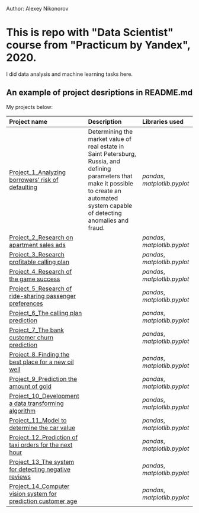 Author: Alexey Nikonorov <br />

# This is repo with "Data Scientist" course from "Practicum by Yandex", 2020.

I did data analysis and machine learning tasks here.

## An example of project desriptions in README.md

My projects below:

| Project name | Description | Libraries used | 
| :---------------------- | :---------------------- | :---------------------- |
| [Project_1_Analyzing borrowers’ risk of defaulting](Project_1_Analyzing_borrowers’_risk_of_defaulting) | Determining the market value of real estate in Saint Petersburg, Russia, and defining parameters that make it possible to create an automated system capable of detecting anomalies and fraud. | *pandas*, *matplotlib.pyplot* |
| [Project_2_Research on apartment sales ads](Project_2_Research_on_apartment_sales_ads) |  | *pandas*, *matplotlib.pyplot* |
| [Project_3_Research profitable calling plan](real_estate) |  | *pandas*, *matplotlib.pyplot* |
| [Project_4_Research of the game success](real_estate) |  | *pandas*, *matplotlib.pyplot* |
| [Project_5_Research of ride-sharing passenger preferences](real_estate) |  | *pandas*, *matplotlib.pyplot* |
| [Project_6_The calling plan prediction](real_estate) |  | *pandas*, *matplotlib.pyplot* |
| [Project_7_The bank customer churn prediction](real_estate) |  | *pandas*, *matplotlib.pyplot* |
| [Project_8_Finding the best place for a new oil well](real_estate) |  | *pandas*, *matplotlib.pyplot* |
| [Project_9_Prediction the amount of gold](real_estate) |  | *pandas*, *matplotlib.pyplot* |
| [Project_10_Development a data transforming algorithm](real_estate) |  | *pandas*, *matplotlib.pyplot* |
| [Project_11_Model to determine the car value](real_estate) |  | *pandas*, *matplotlib.pyplot* |
| [Project_12_Prediction of taxi orders for the next hour](real_estate) |  | *pandas*, *matplotlib.pyplot* |
| [Project_13_The system for detecting negative reviews](real_estate) |  | *pandas*, *matplotlib.pyplot* |
| [Project_14_Computer vision system for prediction customer age](real_estate) |  | *pandas*, *matplotlib.pyplot* |
